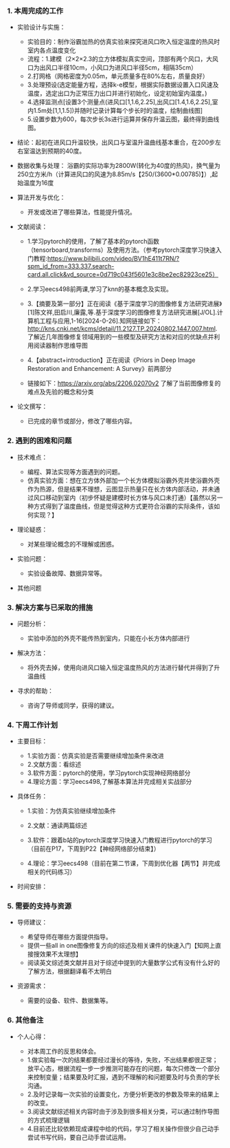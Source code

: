 ### 1. 本周完成的工作

*   实验设计与实施：
    *  实验目的：制作浴霸加热的仿真实验来探究进风口吹入恒定温度的热风时室内各点温度变化
    *  流程：1.建模（2×2×2.3的立方体模拟真实空间，顶部有两个风口，大风口为出风口半径10cm，小风口为进风口半径5cm，相隔35cm）
    *  2.打网格（网格密度为0.05m，单元质量多在80%左右，质量良好）
    *  3.处理预设(选定能量方程，选择k-e模型，根据实际数据设置入口风速及温度，选定出口为正常压力出口并进行初始化，设定初始室内温度。)
    *  4.选择监测点[设置3个测量点(进风口[1,1.6,2.25],出风口[1.4,1.6,2.25],室内1.5m处[1,1,1.5])并随时记录计算每个步长时的温度，绘制曲线图]
    *  5.设置步数为600，每次步长3s进行运算并保存升温云图，最终得到曲线图。
*  结论：起初在进风口升温较快，出风口与室温升温曲线基本重合，在200步左右室温达到预期的40度。


*    数据收集与处理： 浴霸的实际功率为2800W(转化为40度的热风)，换气量为250立方米/h（计算进风口的风速为8.85m/s【250/(3600*0.00785)】）,起始温度为16度

*   算法开发与优化：

    *   开发或改进了哪些算法，性能提升情况。

*   文献阅读：

    *   1.学习pytorch的使用，了解了基本的pytorch函数（tensorboard,transforms）及使用方法。（参考pytorch深度学习快速入门教程:https://www.bilibili.com/video/BV1hE411t7RN/?spm_id_from=333.337.search-card.all.click&vd_source=0d719c043f5601e3c8be2ec82923ce25）
      
    *   2.学习eecs498前两课,学习了knn的基本概念及实现。
      
    *   3.【摘要及第一部分】正在阅读《基于深度学习的图像修复方法研究进展》[1]陈文祥,田启川,廉露,等.基于深度学习的图像修复方法研究进展[J/OL].计算机工程与应用,1-16[2024-0-26].知网链接如下：http://kns.cnki.net/kcms/detail/11.2127.TP.20240802.1447.007.html.  了解近几年图像修复领域用到的一些模型及研究方法和对应的优缺点并利用阅读器制作思维导图
      
    *   4.【abstract+introduction】正在阅读《Priors in Deep Image Restoration and Enhancement: A Survey》前两部分
    *   链接如下：https://arxiv.org/abs/2206.02070v2 了解了当前图像修复的难点及先验的概念和分类
 

*   论文撰写：

    *   已完成的章节或部分，修改了哪些内容。

### 2. 遇到的困难和问题

*   技术难点：

    *   编程、算法实现等方面遇到的问题。
    *   仿真实验方面：想在立方体外部加一个长方体模拟浴霸外壳并使浴霸外壳作为热源，但是结果不理想，云图显示热量只在长方体内部活动，并未通过风口移动到室内（初步怀疑是建模时长方体与风口未打通）【虽然以另一种方式得到了温度曲线，但是觉得这种方式更符合浴霸的实际条件，该如何实现？】

*   理论疑惑：

    *   对某些理论概念的不理解或困惑。

*   实验问题：

    *   实验设备故障、数据异常等。

*   其他问题

### 3. 解决方案与已采取的措施

*   问题分析：

    *  实验中添加的外壳不能传热到室内，只能在小长方体内部进行

*   解决方法：

    *  将外壳去掉，使用向进风口输入恒定温度热风的方法进行替代并得到了升温曲线

*   寻求的帮助：

    *   咨询了导师或同学，获得的建议。

### 4. 下周工作计划

*   主要目标：

    * 1.实验方面：仿真实验是否需要继续增加条件来改进
    * 2.文献方面：看综述
    * 3.软件方面：pytorch的使用，学习pytorch实现神经网络部分
    * 4.理论方面：学习eecs498,了解基本算法并完成相关实战部分

*   具体任务：

    * 1.实验：为仿真实验继续增加条件
      
    * 2.文献：通读两篇综述
      
    * 3.软件：跟着b站的pytorch深度学习快速入门教程进行pytorch的学习（目前在P17，下周到P22【神经网络部分结束】）
    
    * 4.理论：学习eecs498（目前在第二节课，下周到优化器【两节】并完成相关的代码练习）

*   时间安排：


### **5. 需要的支持与资源**

*   导师建议：

    *   希望导师在哪些方面提供指导。
    *   提供一些all in one图像修复方向的综述及相关课件的快速入门【知网上直接搜效果不太理想】
    *   阅读英文综述类文献并且对于综述中提到的大量数学公式有没有什么好的了解方法，根据翻译看不太明白

*   资源需求：

    *   需要的设备、软件、数据集等。

### 6. 其他备注

*   个人心得：

    *   对本周工作的反思和体会。
    *   1.做实验每一次的结果都要经过漫长的等待，失败，不出结果都很正常；放平心态，根据流程一步一步推测可能存在的问题，每次只修改一个部分来控制变量；结果要及时汇报，遇到不理解的和问题要及时与负责的学长沟通。
    *   2.及时记录每一次实验的设置变化，方便分析更改的参数及带来的结果上的改变。
    *   3.阅读文献综述相关内容时由于涉及到很多相关分类，可以通过制作导图的方式梳理逻辑
    *   4.目前还比较依赖现成课程中给的代码，学习了相关操作但很少自己动手尝试书写代码，要自己动手尝试运用。


